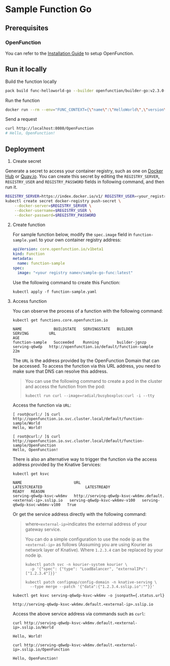 # Sample Function Go

## Prerequisites

### OpenFunction

You can refer to the [Installation Guide](https://github.com/OpenFunction/OpenFunction#install-openfunction) to setup OpenFunction.

## Run it locally

Build the function locally

```sh
pack build func-helloworld-go --builder openfunction/builder-go:v2.3.0-1.16 --env FUNC_NAME="HelloWorld"  --env FUNC_CLEAR_SOURCE=true
```

Run the function

```sh
docker run --rm --env="FUNC_CONTEXT={\"name\":\"HelloWorld\",\"version\":\"v1.0.0\",\"port\":\"8080\",\"runtime\":\"Knative\"}" --env="CONTEXT_MODE=self-host" --name func-helloworld-go -p 8080:8080 func-helloworld-go
```

Send a request

```sh
curl http://localhost:8080/OpenFunction
# Hello, OpenFunction!
```

## Deployment

1. Create secret

Generate a secret to access your container registry, such as one on [Docker Hub](https://hub.docker.com/) or [Quay.io](https://quay.io/).
You can create this secret by editing the ``REGISTRY_SERVER``, ``REGISTRY_USER`` and ``REGISTRY_PASSWORD`` fields in following command, and then run it.

  ```bash
  REGISTRY_SERVER=https://index.docker.io/v1/ REGISTRY_USER=<your_registry_user> REGISTRY_PASSWORD=<your_registry_password>
  kubectl create secret docker-registry push-secret \
      --docker-server=$REGISTRY_SERVER \
      --docker-username=$REGISTRY_USER \
      --docker-password=$REGISTRY_PASSWORD
  ```

2. Create function

   For sample function below, modify the ``spec.image`` field in ``function-sample.yaml`` to your own container registry address:

    ```yaml
    apiVersion: core.openfunction.io/v1beta1
    kind: Function
    metadata:
      name: function-sample
    spec:
      image: "<your registry name>/sample-go-func:latest"
    ```

   Use the following command to create this Function:

    ```shell
    kubectl apply -f function-sample.yaml
    ```

3. Access function

   You can observe the process of a function with the following command:

    ```shell
   kubectl get functions.core.openfunction.io
   
   NAME              BUILDSTATE   SERVINGSTATE   BUILDER         SERVING         URL                                              AGE
   function-sample   Succeeded    Running        builder-jgnzp   serving-q6wdp   http://openfunction.io/default/function-sample   22m
    ```

   The `URL` is the address provided by the OpenFunction Domain that can be accessed. To access the function via this URL address, you need to make sure that DNS can resolve this address.

   > You can use the following command to create a pod in the cluster and access the function from the pod:
   >
   > ```shell
   > kubectl run curl --image=radial/busyboxplus:curl -i --tty
   > ```
   
   Access the function via `URL`:
   
   ```shell
   [ root@curl:/ ]$ curl http://openfunction.io.svc.cluster.local/default/function-sample/World
   Hello, World!
   
   [ root@curl:/ ]$ curl http://openfunction.io.svc.cluster.local/default/function-sample/OpenFunction
   Hello, OpenFunction!
   ```
   
   There is also an alternative way to trigger the function via the access address provided by the Knative Services:

    ```shell
    kubectl get ksvc
     
    NAME                       URL                                                            LATESTCREATED                   LATESTREADY                     READY   REASON
    serving-q6wdp-ksvc-wk6mv   http://serving-q6wdp-ksvc-wk6mv.default.<external-ip>.sslip.io   serving-q6wdp-ksvc-wk6mv-v100   serving-q6wdp-ksvc-wk6mv-v100   True
    ```
   
   Or get the service address directly with the following command:
   
   > where` <external-ip> `indicates the external address of your gateway service.
   >
   > You can do a simple configuration to use the node ip as the `<external-ip>` as follows  (Assuming you are using Kourier as network layer of Knative). Where `1.2.3.4` can be replaced by your node ip.
   >
   > ```shell
    > kubectl patch svc -n kourier-system kourier \
    >   -p '{"spec": {"type": "LoadBalancer", "externalIPs": ["1.2.3.4"]}}'
    > 
    > kubectl patch configmap/config-domain -n knative-serving \
    >   --type merge --patch '{"data":{"1.2.3.4.sslip.io":""}}'
    > ```
   
    ```shell
    kubectl get ksvc serving-q6wdp-ksvc-wk6mv -o jsonpath={.status.url}
     
    http://serving-q6wdp-ksvc-wk6mv.default.<external-ip>.sslip.io
    ```
   
   Access the above service address via commands such as ``curl``:
   
    ```shell
    curl http://serving-q6wdp-ksvc-wk6mv.default.<external-ip>.sslip.io/World
     
    Hello, World!
    
    curl http://serving-q6wdp-ksvc-wk6mv.default.<external-ip>.sslip.io/OpenFunction
     
    Hello, OpenFunction!
    ```
